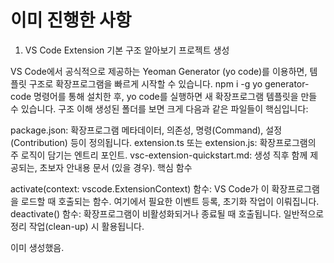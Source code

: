 # 이미 진행한 사항
1. VS Code Extension 기본 구조 알아보기
프로젝트 생성

VS Code에서 공식적으로 제공하는 Yeoman Generator (yo code)를 이용하면, 템플릿 구조로 확장프로그램을 빠르게 시작할 수 있습니다.
npm i -g yo generator-code 명령어를 통해 설치한 후, yo code를 실행하면 새 확장프로그램 템플릿을 만들 수 있습니다.
구조 이해
생성된 폴더를 보면 크게 다음과 같은 파일들이 핵심입니다:

package.json: 확장프로그램 메타데이터, 의존성, 명령(Command), 설정(Contribution) 등이 정의됩니다.
extension.ts 또는 extension.js: 확장프로그램의 주 로직이 담기는 엔트리 포인트.
vsc-extension-quickstart.md: 생성 직후 함께 제공되는, 초보자 안내용 문서 (있을 경우).
핵심 함수

activate(context: vscode.ExtensionContext) 함수: VS Code가 이 확장프로그램을 로드할 때 호출되는 함수. 여기에서 필요한 이벤트 등록, 초기화 작업이 이뤄집니다.
deactivate() 함수: 확장프로그램이 비활성화되거나 종료될 때 호출됩니다. 일반적으로 정리 작업(clean-up) 시 활용됩니다.

이미 생성했음.
